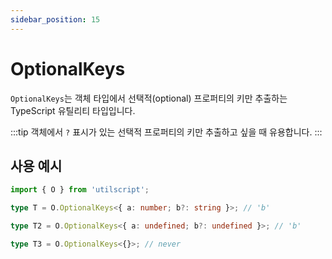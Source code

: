 ```yaml
---
sidebar_position: 15
---
```


# OptionalKeys

`OptionalKeys`는 객체 타입에서 선택적(optional) 프로퍼티의 키만 추출하는 TypeScript 유틸리티 타입입니다.

:::tip
객체에서 `?` 표시가 있는 선택적 프로퍼티의 키만 추출하고 싶을 때 유용합니다.
:::

## 사용 예시

```ts
import { O } from 'utilscript';

type T = O.OptionalKeys<{ a: number; b?: string }>; // 'b'

type T2 = O.OptionalKeys<{ a: undefined; b?: undefined }>; // 'b'

type T3 = O.OptionalKeys<{}>; // never
```
